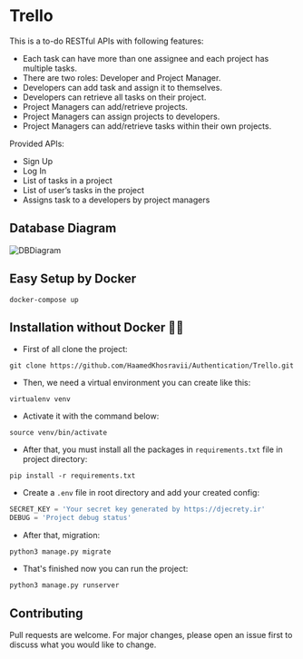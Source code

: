 # Trello
This is a to-do RESTful APIs with following features:

- Each task can have more than one assignee and each project has multiple tasks.
- There are two roles: Developer and Project Manager.
- Developers can add task and assign it to themselves.
- Developers can retrieve all tasks on their project.
- Project Managers can add/retrieve projects.
- Project Managers can assign projects to developers.
- Project Managers can add/retrieve tasks within their own projects.

Provided APIs:
- Sign Up
- Log In
- List of tasks in a project
- List of user’s tasks in the project
- Assigns task to a developers by project managers

## Database Diagram

![DBDiagram](https://github.com/HaamedKhosravii/Authentication/Trello/blob/master/database_diagram.png)

## Easy Setup by Docker

```
docker-compose up
```

## Installation without Docker 🤷‍♂️

* First of all clone the project:
```
git clone https://github.com/HaamedKhosravii/Authentication/Trello.git
```
* Then, we need a virtual environment you can create like this:
```
virtualenv venv
```
* Activate it with the command below:
```
source venv/bin/activate
```
* After that, you must install all the packages in `requirements.txt` file in project directory:
```
pip install -r requirements.txt
```

* Create a `.env` file in root directory and add your created config:
```python
SECRET_KEY = 'Your secret key generated by https://djecrety.ir'
DEBUG = 'Project debug status'
```
* After that, migration:
```
python3 manage.py migrate
```
* That's finished now you can run the project:
```
python3 manage.py runserver
```

## Contributing
Pull requests are welcome. For major changes, please open an issue first to discuss what you would like to change.
